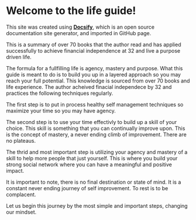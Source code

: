 # Welcome to the life guide!

This site was created using [**Docsify**](https://docsify.js.org), which is an open source documentation site generator, and imported in GitHub page.

This is a summary of over 70 books that the author read and has applied successfully to achieve financial independence at 32 and live a purpose driven life.

The formula for a fullfilling life is agency, mastery and purpose. What this guide
is meant to do is to build you up in a layered approach so you may reach your full potential. 
This knowledge is sourced from over 70 books and life experience. The author acheived finacial independece by 32 and practices the following techniques
regularly.

The first step is to put in process healthy
self management techniques so maximize your time so you may have agency. 

The second step is to use your time effectivly
to build up a skill of your choice. This skill is something that you can
continually improve upon. This is the concept of mastery, a never ending climb of improvement. There are no plateaus.

The thrid and most important step is utilizing your agency and mastery of a skill to help more people
that just yourself. This is where you build your strong social network where you can have a meaningful and positive impact.

It is important to note, there is no final destination or state of mind. It is a constant never ending journey of self improvement.
To rest is to be complacent.

Let us begin this journey by the most simple and important steps, changing our mindset.

